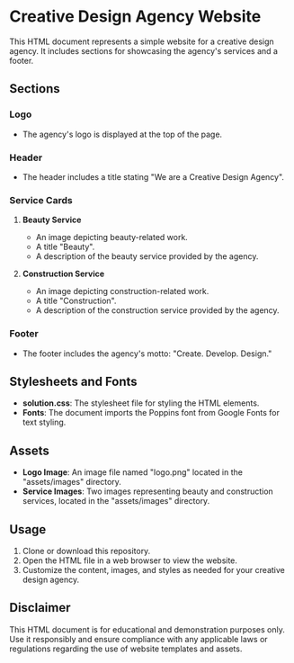 # Creative Design Agency Website

This HTML document represents a simple website for a creative design agency. It includes sections for showcasing the agency's services and a footer.

## Sections

### Logo
- The agency's logo is displayed at the top of the page.

### Header
- The header includes a title stating "We are a Creative Design Agency".

### Service Cards
1. **Beauty Service**
   - An image depicting beauty-related work.
   - A title "Beauty".
   - A description of the beauty service provided by the agency.

2. **Construction Service**
   - An image depicting construction-related work.
   - A title "Construction".
   - A description of the construction service provided by the agency.

### Footer
- The footer includes the agency's motto: "Create. Develop. Design."

## Stylesheets and Fonts

- **solution.css**: The stylesheet file for styling the HTML elements.
- **Fonts**: The document imports the Poppins font from Google Fonts for text styling.

## Assets

- **Logo Image**: An image file named "logo.png" located in the "assets/images" directory.
- **Service Images**: Two images representing beauty and construction services, located in the "assets/images" directory.

## Usage

1. Clone or download this repository.
2. Open the HTML file in a web browser to view the website.
3. Customize the content, images, and styles as needed for your creative design agency.

## Disclaimer

This HTML document is for educational and demonstration purposes only. Use it responsibly and ensure compliance with any applicable laws or regulations regarding the use of website templates and assets.
```
